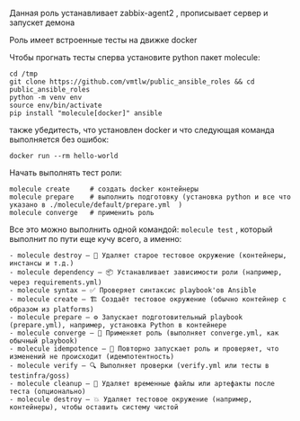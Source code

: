 Данная роль устанавливает zabbix-agent2 , прописывает сервер и запускет демона

Роль имеет встроенные тесты на движке docker

Чтобы прогнать тесты сперва установите python пакет molecule:

```
cd /tmp
git clone https://github.com/vmtlw/public_ansible_roles && cd public_ansible_roles 
python -m venv env 
source env/bin/activate
pip install "molecule[docker]" ansible
```

также убедитесть, что установлен docker и что следующая команда выполняется без ошибок:

```
docker run --rm hello-world
```

Начать выполнять тест роли:

```
molecule create     # создать docker контейнеры
molecule prepare    # выполнить подготовку (установка python и все что указано в ./molecule/default/prepare.yml  )
molecule converge   # применить роль
```

Все это можно выполнить одной командой:
```molecule test```    , который выполнит по пути еще кучу всего, а именно:
```
- molecule destroy — 🧹 Удаляет старое тестовое окружение (контейнеры, инстансы и т.д.)
- molecule dependency — 📦 Устанавливает зависимости роли (например, через requirements.yml)
- molecule syntax — ✅ Проверяет синтаксис playbook'ов Ansible
- molecule create — 🏗️ Создаёт тестовое окружение (обычно контейнер с образом из platforms)
- molecule prepare — ⚙️ Запускает подготовительный playbook (prepare.yml), например, установка Python в контейнере
- molecule converge — 🚀 Применяет роль (выполняет converge.yml, как обычный playbook)
- molecule idempotence — 🔁 Повторно запускает роль и проверяет, что изменений не происходит (идемпотентность)
- molecule verify — 🔍 Выполняет проверки (verify.yml или тесты в testinfra/goss)
- molecule cleanup — 🧼 Удаляет временные файлы или артефакты после теста (опционально)
- molecule destroy — 💥 Удаляет тестовое окружение (например, контейнеры), чтобы оставить систему чистой
```
